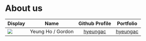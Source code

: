 # About us

Display |       Name        |         Github Profile          | Portfolio 
--------|:-----------------:|:-------------------------------:|:---------:
![](https://via.placeholder.com/100.png?text=Photo) | Yeung Ho / Gordon | [hyeungac](https://github.com/) | [hyeungac](docs/team/johndoe.md)